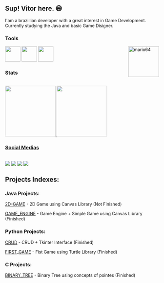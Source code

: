 ## Sup! Vitor here. 😄

I'am a brazillian developer with a great interest in Game Development. Currently studying the Java and basic Game Disigner.

### Tools
 <img src = "https://cdn.jsdelivr.net/gh/devicons/devicon/icons/java/java-original-wordmark.svg" width = 50/> <img src="https://cdn.jsdelivr.net/gh/devicons/devicon/icons/python/python-original.svg" width = 50/> <img src ="https://cdn.jsdelivr.net/gh/devicons/devicon/icons/c/c-original.svg" width = 50/> <img align="right" width = 100 alt="mario64" src="https://user-images.githubusercontent.com/96491301/150590530-b3018309-0395-485c-b677-242c3555f5ec.gif"/>

### Stats 
  <div style="display: inline"><br>
  <a href="https://github.com/Vitimfm">
  <img height="165em" src="https://github-readme-stats.vercel.app/api?username=Vitimfm&show_icons=true&theme=dark&include_all_commits=true&count_private=true"/>
  <img height="165em" src="https://github-readme-stats.vercel.app/api/top-langs/?username=Vitimfm&layout=compact&langs_count=7&theme=dark"/> 
  </div>
  
### Social Medias
  <div style="display: inline_block"><br>
    
   <div>
    <a href=https://www.youtube.com/channel/UCCTK0rdCCK2iKYnmNTfFbyA target="_blank"><img src="https://img.shields.io/badge/YouTube-FF0000?style=for-the-badge&logo=youtube&logoColor=white" target="_blank" ></a>
    <a href=https://www.instagram.com/vitimfm/ target="_blank"><img src="https://img.shields.io/badge/-Instagram-%23E4405F?style=for-the-badge&logo=instagram&logoColor=white" target="_blank"></a>
    <a href = "mailto:vitormenezes1266@gmail.com"><img src="https://img.shields.io/badge/-Gmail-%23333?style=for-the-badge&logo=gmail&logoColor=white" target="_blank" ></a>
    <a href="https://www.linkedin.com/in/vitor-freitas-334b88228/" target="_blank" ><img src="https://img.shields.io/badge/-LinkedIn-%230077B5?style=for-the-badge&logo=linkedin&logoColor=white" target="_blank"></a> 
     
  </div>

## Projects Indexes:

### Java Projects:
[2D-GAME](https://github.com/Vitimfm/2D-Canva-Game) - 2D Game using Canvas Library (Not Finished)

[GAME_ENGINE](https://github.com/Vitimfm/Game-engine-Canva) - Game Engine + Simple Game using Canvas Library (Finished)
### Python Projects:
[CRUD](https://github.com/Vitimfm/Pyhton-CRUD) - CRUD + Tkinter Interface (Finished)

[FIRST_GAME](https://github.com/Vitimfm/2D-Game-Turtle-Library) - Fist Game using Turtle Library (Finished)
### C Projects:
[BINARY_TREE](https://github.com/Vitimfm/Binary-Tree-School) - Binary Tree using concepts of pointes (Finished)


  
  
